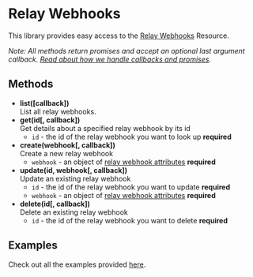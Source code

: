 # Relay Webhooks

This library provides easy access to the [Relay Webhooks](https://developers.sparkpost.com/api/relay-webhooks) Resource.

*Note: All methods return promises and accept an optional last argument callback. [Read about how we handle callbacks and promises](/docs/async.md).*

## Methods
* **list([callback])**<br />
  List all relay webhooks.
* **get(id[, callback])**<br />
  Get details about a specified relay webhook by its id
  * `id` - the id of the relay webhook you want to look up **required**
* **create(webhook[, callback])**<br />
  Create a new relay webhook
  * `webhook` - an object of [relay webhook attributes](https://developers.sparkpost.com/api/relay-webhooks#header-relay-webhooks-object-properties) **required**
* **update(id, webhook[, callback])**<br />
  Update an existing relay webhook
  * `id` - the id of the relay webhook you want to update **required**
  * `webhook` - an object of [relay webhook attributes](https://developers.sparkpost.com/api/relay-webhooks#header-relay-webhooks-object-properties) **required**
* **delete(id[, callback])**<br />
  Delete an existing relay webhook
  * `id` - the id of the relay webhook you want to delete **required**

## Examples

Check out all the examples provided [here](/examples/relayWebhooks).
